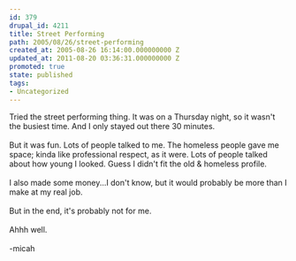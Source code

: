 ```yaml
---
id: 379
drupal_id: 4211
title: Street Performing
path: 2005/08/26/street-performing
created_at: 2005-08-26 16:14:00.000000000 Z
updated_at: 2011-08-20 03:36:31.000000000 Z
promoted: true
state: published
tags:
- Uncategorized
---
```

Tried the street performing thing. It was on a Thursday night, so it wasn't the busiest time. And I only stayed out there 30 minutes.<br /><br />But it was fun. Lots of people talked to me. The homeless people gave me space; kinda like professional respect, as it were. Lots of people talked about how young I looked. Guess I didn't fit the old &amp; homeless profile.<br /><br />I also made some money...I don't know, but it would probably be more than I make at my real job.<br /><br />But in the end, it's probably not for me.<br /><br />Ahhh well.<br /><br />-micah
